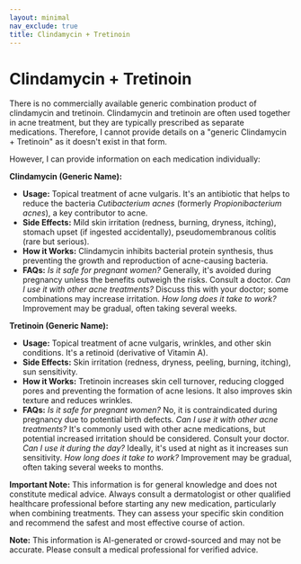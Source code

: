 ```yaml
---
layout: minimal
nav_exclude: true
title: Clindamycin + Tretinoin
---
```


# Clindamycin + Tretinoin

There is no commercially available generic combination product of clindamycin and tretinoin.  Clindamycin and tretinoin are often used together in acne treatment, but they are typically prescribed as separate medications.  Therefore, I cannot provide details on a "generic Clindamycin + Tretinoin" as it doesn't exist in that form.

However, I can provide information on each medication individually:

**Clindamycin (Generic Name):**

* **Usage:** Topical treatment of acne vulgaris.  It's an antibiotic that helps to reduce the bacteria *Cutibacterium acnes* (formerly *Propionibacterium acnes*), a key contributor to acne.
* **Side Effects:**  Mild skin irritation (redness, burning, dryness, itching), stomach upset (if ingested accidentally), pseudomembranous colitis (rare but serious).
* **How it Works:** Clindamycin inhibits bacterial protein synthesis, thus preventing the growth and reproduction of acne-causing bacteria.
* **FAQs:**  *Is it safe for pregnant women?*  Generally, it's avoided during pregnancy unless the benefits outweigh the risks. Consult a doctor.  *Can I use it with other acne treatments?*  Discuss this with your doctor; some combinations may increase irritation. *How long does it take to work?*  Improvement may be gradual, often taking several weeks.

**Tretinoin (Generic Name):**

* **Usage:** Topical treatment of acne vulgaris, wrinkles, and other skin conditions. It's a retinoid (derivative of Vitamin A).
* **Side Effects:**  Skin irritation (redness, dryness, peeling, burning, itching), sun sensitivity.
* **How it Works:** Tretinoin increases skin cell turnover, reducing clogged pores and preventing the formation of acne lesions.  It also improves skin texture and reduces wrinkles.
* **FAQs:** *Is it safe for pregnant women?* No, it is contraindicated during pregnancy due to potential birth defects. *Can I use it with other acne treatments?* It's commonly used with other acne medications, but potential increased irritation should be considered. Consult your doctor.  *Can I use it during the day?* Ideally, it's used at night as it increases sun sensitivity. *How long does it take to work?* Improvement may be gradual, often taking several weeks to months.


**Important Note:** This information is for general knowledge and does not constitute medical advice.  Always consult a dermatologist or other qualified healthcare professional before starting any new medication, particularly when combining treatments. They can assess your specific skin condition and recommend the safest and most effective course of action.


**Note:** This information is AI-generated or crowd-sourced and may not be accurate. Please consult a medical professional for verified advice.
